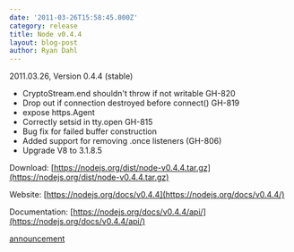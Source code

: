 ```yaml
---
date: '2011-03-26T15:58:45.000Z'
category: release
title: Node v0.4.4
layout: blog-post
author: Ryan Dahl
---
```


2011.03.26, Version 0.4.4 (stable)

- CryptoStream.end shouldn't throw if not writable GH-820
- Drop out if connection destroyed before connect() GH-819
- expose https.Agent
- Correctly setsid in tty.open GH-815
- Bug fix for failed buffer construction
- Added support for removing .once listeners (GH-806)
- Upgrade V8 to 3.1.8.5

Download: [https://nodejs.org/dist/node-v0.4.4.tar.gz](https://nodejs.org/dist/node-v0.4.4.tar.gz)

Website: [https://nodejs.org/docs/v0.4.4](https://nodejs.org/docs/v0.4.4/)

Documentation: [https://nodejs.org/docs/v0.4.4/api/](https://nodejs.org/docs/v0.4.4/api/)

[announcement](https://groups.google.com/d/topic/nodejs/LlQCYhDEPAc/discussion)
